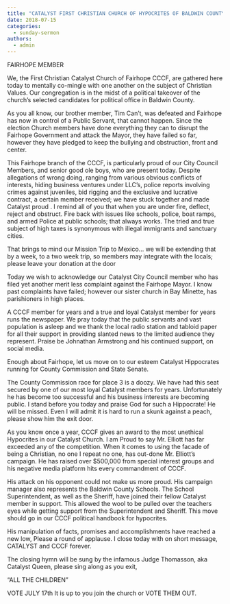 ```yaml
---
title: "CATALYST FIRST CHRISTIAN CHURCH OF HYPOCRITES OF BALDWIN COUNTY"
date: 2018-07-15
categories: 
  - sunday-sermon
authors: 
  - admin
---
```


FAIRHOPE MEMBER

We, the First Christian Catalyst Church of Fairhope CCCF, are gathered here today to mentally co-mingle with one another on the subject of Christian Values. Our congregation is in the midst of a political takeover of the church’s selected candidates for political office in Baldwin County.

As you all know, our brother member, Tim Can’t, was defeated and Fairhope has now in control of a Public Servant, that cannot happen. Since the election Church members have done everything they can to disrupt the Fairhope Government and attack the Mayor, they have failed so far, however they have pledged to keep the bullying and obstruction, front and center.

This Fairhope branch of the CCCF, is particularly proud of our City Council Members, and senior good ole boys, who are present today. Despite allegations of wrong doing, ranging from various obvious conflicts of interests, hiding business ventures under LLC’s, police reports involving crimes against juveniles, bid rigging and the exclusive and lucrative contract, a certain member received; we have stuck together and made Catalyst proud . I remind all of you that when you are under fire, deflect, reject and obstruct. Fire back with issues like schools, police, boat ramps, and armed Police at public schools; that always works. The tried and true subject of high taxes is synonymous with illegal immigrants and sanctuary cities.

That brings to mind our Mission Trip to Mexico… we will be extending that by a week, to a two week trip, so members may integrate with the locals; please leave your donation at the door

Today we wish to acknowledge our Catalyst City Council member who has filed yet another merit less complaint against the Fairhope Mayor. I know past complaints have failed; however our sister church in Bay Minette, has parishioners in high places.

A CCCF member for years and a true and loyal Catalyst member for years runs the newspaper. We pray today that the public servants and vast population is asleep and we thank the local radio station and tabloid paper for all their support in providing slanted news to the limited audience they represent. Praise be Johnathan Armstrong and his continued support, on social media.

Enough about Fairhope, let us move on to our esteem Catalyst Hippocrates running for County Commission and State Senate.

The County Commission race for place 3 is a doozy. We have had this seat secured by one of our most loyal Catalyst members for years. Unfortunately he has become too successful and his business interests are becoming public. I stand before you today and praise God for such a Hippocrate! He will be missed. Even I will admit it is hard to run a skunk against a peach, please show him the exit door.

As you know once a year, CCCF gives an award to the most unethical Hypocrites in our Catalyst Church. I am Proud to say Mr. Elliott has far exceeded any of the competition. When it comes to using the facade of being a Christian, no one I repeat no one, has out-done Mr. Elliott’s campaign. He has raised over $500,000 from special interest groups and his negative media platform hits every commandment of CCCF.

His attack on his opponent could not make us more proud. His campaign manager also represents the Baldwin County Schools. The School Superintendent, as well as the Sheriff, have joined their fellow Catalyst member in support. This allowed the wool to be pulled over the teachers eyes while getting support from the Superintendent and Sheriff. This move should go in our CCCF political handbook for hypocrites.

His manipulation of facts, promises and accomplishments have reached a new low, Please a round of applause. I close today with on short message, CATALYST and CCCF forever.

The closing hymn will be sung by the infamous Judge Thomasson, aka Catalyst Queen, please sing along as you exit,

“ALL THE CHILDREN”

VOTE JULY 17th It is up to you join the church or VOTE THEM OUT.
